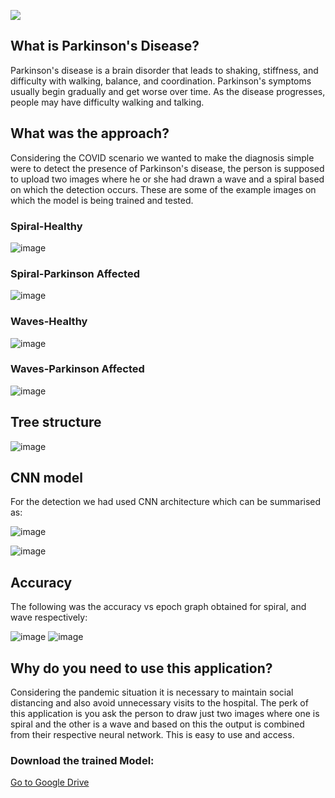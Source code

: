 ![](https://github.com/ahmadmardeni1/Parkinson-Prediction/blob/main/Banner.png)

## What is Parkinson's Disease?
Parkinson's disease is a brain disorder that leads to shaking, stiffness, and difficulty with walking, balance, and coordination. Parkinson's symptoms usually begin gradually and get worse over time. As the disease progresses, people may have difficulty walking and talking.

## What was the approach?
Considering the COVID scenario we wanted to make the diagnosis simple were to detect the presence of Parkinson's disease, the person is supposed to upload two images where he or she had drawn a wave and a spiral based on which the detection occurs.
These are some of the example images on which the model is being trained and tested.

### Spiral-Healthy
![image](https://user-images.githubusercontent.com/49975886/116790798-e2832900-aad3-11eb-97eb-1ab8e877a148.png)

### Spiral-Parkinson Affected
![image](https://user-images.githubusercontent.com/49975886/116790830-15c5b800-aad4-11eb-83d7-2aa801898847.png)

### Waves-Healthy
![image](https://user-images.githubusercontent.com/49975886/116790882-650be880-aad4-11eb-82e0-07ed503065ed.png)

### Waves-Parkinson Affected
![image](https://user-images.githubusercontent.com/49975886/116790855-473e8380-aad4-11eb-880b-25f93bd51bc2.png)

## Tree structure

![image](https://user-images.githubusercontent.com/49975886/116790610-c763e980-aad2-11eb-8bae-25dd7896981d.png)

## CNN model
For the detection we had used CNN architecture which can be summarised as: 

![image](https://user-images.githubusercontent.com/49975886/116790968-d055ba80-aad4-11eb-8bcd-d8719553c2c7.png)

![image](https://user-images.githubusercontent.com/49975886/116791252-9be2fe00-aad6-11eb-91a5-302abab913ac.png)

## Accuracy
The following was the accuracy vs epoch graph obtained for spiral, and wave respectively:

![image](https://user-images.githubusercontent.com/49975886/116790933-a1d7df80-aad4-11eb-9ad4-64d5e8977357.png) ![image](https://user-images.githubusercontent.com/49975886/116790944-b74d0980-aad4-11eb-8da1-09858ee4771d.png)

## Why do you need to use this application?
Considering the pandemic situation it is necessary to maintain social distancing and also avoid unnecessary visits to the hospital. The perk of this application is you ask the person to draw just two images where one is spiral and the other is a wave and based on this the output is combined from their respective neural network. This is easy to use and access. 

### Download the trained Model:
[Go to Google Drive](https://drive.google.com/drive/folders/1a3H-pFoH12YzdiIMJoGQV_pv5yxmeP_t)
